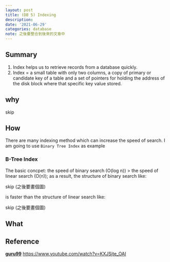 ```yaml
---
layout: post
title: (DB 5) Indexing
description:
date: '2021-06-29'
categories: database
note: 之後要整合到後來的文章中 
---
```


## Summary
1. Index helps us to retrieve records from a database quickly.
2. Index = a small table with only two columns, a copy of primary or candidate key of a table and a set of pointers for holding the address of the disk block where that specific key value stored.

## why
skip

## How
There are many indexing method which can increase the speed of search. I am going to use `Binary Tree Index` as example
### B-Tree Index
The basic concpet: the speed of binary search (O(log n)) > the speed of linear search (O(n)); as a result, the structure of binary search like:

skip (之後要畫個圖)

is faster than the structure of linear search like:

skip (之後要畫個圖)

## What

## Reference
[**guru99**](https://www.guru99.com/indexing-in-database.html)
https://www.youtube.com/watch?v=KXJSjte_OAI
